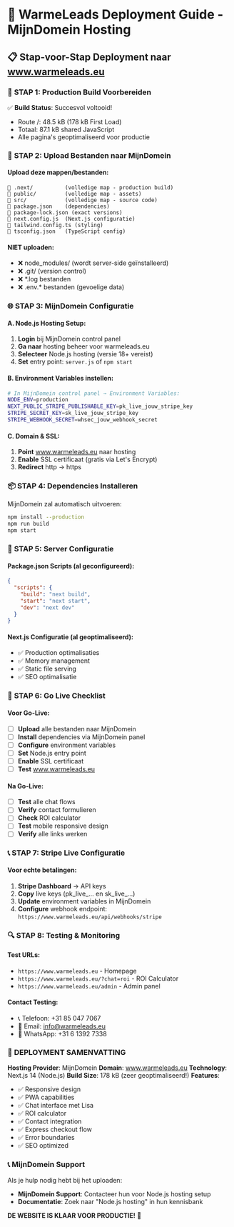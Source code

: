 # 🚀 WarmeLeads Deployment Guide - MijnDomein Hosting

## 📋 Stap-voor-Stap Deployment naar www.warmeleads.eu

### 🔧 **STAP 1: Production Build Voorbereiden**

✅ **Build Status**: Succesvol voltooid!
- Route /: 48.5 kB (178 kB First Load)
- Totaal: 87.1 kB shared JavaScript
- Alle pagina's geoptimaliseerd voor productie

### 📁 **STAP 2: Upload Bestanden naar MijnDomein**

#### **Upload deze mappen/bestanden:**
```
📁 .next/          (volledige map - production build)
📁 public/         (volledige map - assets)
📁 src/            (volledige map - source code)
📄 package.json    (dependencies)
📄 package-lock.json (exact versions)
📄 next.config.js  (Next.js configuratie)
📄 tailwind.config.ts (styling)
📄 tsconfig.json   (TypeScript config)
```

#### **NIET uploaden:**
- ❌ node_modules/ (wordt server-side geïnstalleerd)
- ❌ .git/ (version control)
- ❌ *.log bestanden
- ❌ .env.* bestanden (gevoelige data)

### 🌐 **STAP 3: MijnDomein Configuratie**

#### **A. Node.js Hosting Setup:**
1. **Login** bij MijnDomein control panel
2. **Ga naar** hosting beheer voor warmeleads.eu
3. **Selecteer** Node.js hosting (versie 18+ vereist)
4. **Set** entry point: `server.js` of `npm start`

#### **B. Environment Variables instellen:**
```bash
# In MijnDomein control panel → Environment Variables:
NODE_ENV=production
NEXT_PUBLIC_STRIPE_PUBLISHABLE_KEY=pk_live_jouw_stripe_key
STRIPE_SECRET_KEY=sk_live_jouw_stripe_key
STRIPE_WEBHOOK_SECRET=whsec_jouw_webhook_secret
```

#### **C. Domain & SSL:**
1. **Point** www.warmeleads.eu naar hosting
2. **Enable** SSL certificaat (gratis via Let's Encrypt)
3. **Redirect** http → https

### 📦 **STAP 4: Dependencies Installeren**

MijnDomein zal automatisch uitvoeren:
```bash
npm install --production
npm run build
npm start
```

### 🔧 **STAP 5: Server Configuratie**

#### **Package.json Scripts (al geconfigureerd):**
```json
{
  "scripts": {
    "build": "next build",
    "start": "next start",
    "dev": "next dev"
  }
}
```

#### **Next.js Configuratie (al geoptimaliseerd):**
- ✅ Production optimalisaties
- ✅ Memory management
- ✅ Static file serving
- ✅ SEO optimalisatie

### 🚀 **STAP 6: Go Live Checklist**

#### **Voor Go-Live:**
- [ ] **Upload** alle bestanden naar MijnDomein
- [ ] **Install** dependencies via MijnDomein panel
- [ ] **Configure** environment variables
- [ ] **Set** Node.js entry point
- [ ] **Enable** SSL certificaat
- [ ] **Test** www.warmeleads.eu

#### **Na Go-Live:**
- [ ] **Test** alle chat flows
- [ ] **Verify** contact formulieren
- [ ] **Check** ROI calculator
- [ ] **Test** mobile responsive design
- [ ] **Verify** alle links werken

### 📞 **STAP 7: Stripe Live Configuratie**

#### **Voor echte betalingen:**
1. **Stripe Dashboard** → API keys
2. **Copy** live keys (pk_live_... en sk_live_...)
3. **Update** environment variables in MijnDomein
4. **Configure** webhook endpoint: `https://www.warmeleads.eu/api/webhooks/stripe`

### 🔍 **STAP 8: Testing & Monitoring**

#### **Test URLs:**
- `https://www.warmeleads.eu` - Homepage
- `https://www.warmeleads.eu/?chat=roi` - ROI Calculator
- `https://www.warmeleads.eu/admin` - Admin panel

#### **Contact Testing:**
- 📞 Telefoon: +31 85 047 7067
- 📧 Email: info@warmeleads.eu
- 💬 WhatsApp: +31 6 1392 7338

### 🎯 **DEPLOYMENT SAMENVATTING**

**Hosting Provider**: MijnDomein
**Domain**: www.warmeleads.eu
**Technology**: Next.js 14 (Node.js)
**Build Size**: 178 kB (zeer geoptimaliseerd!)
**Features**: 
- ✅ Responsive design
- ✅ PWA capabilities
- ✅ Chat interface met Lisa
- ✅ ROI calculator
- ✅ Contact integration
- ✅ Express checkout flow
- ✅ Error boundaries
- ✅ SEO optimized

### 📞 **MijnDomein Support**

Als je hulp nodig hebt bij het uploaden:
- **MijnDomein Support**: Contacteer hun voor Node.js hosting setup
- **Documentatie**: Zoek naar "Node.js hosting" in hun kennisbank

**DE WEBSITE IS KLAAR VOOR PRODUCTIE!** 🎉
